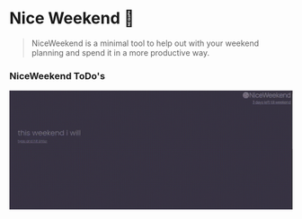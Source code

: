 # Nice Weekend 🍪
> NiceWeekend is a minimal tool to help out with your weekend planning and spend it in a more productive way.

### NiceWeekend ToDo's
![gif](src/todo.gif)
